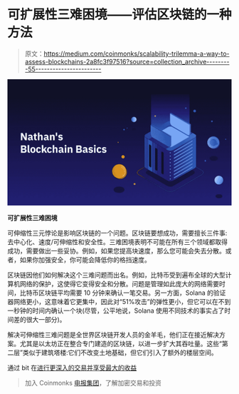 # 可扩展性三难困境——评估区块链的一种方法

> 原文：<https://medium.com/coinmonks/scalability-trilemma-a-way-to-assess-blockchains-2a8fc3f97516?source=collection_archive---------55----------------------->

![](img/d0e088d4b375e0eb3438f1bc382a6862.png)

**可扩展性三难困境**

可伸缩性三元悖论是影响区块链的一个问题。区块链要想成功，需要擅长三件事:去中心化、速度/可伸缩性和安全性。三难困境表明不可能在所有三个领域都取得成功，需要做出一些妥协。例如，如果您提高块速度，那么您可能会失去分散。或者，如果你加强安全，你可能会降低你的格挡速度。

区块链因他们如何解决这个三难问题而出名。例如，比特币受到遍布全球的大型计算机网络的保护，这使得它变得安全和分散。问题是管理如此庞大的网络需要时间，比特币区块链平均需要 10 分钟来确认一笔交易。另一方面，Solana 的验证器网络更小，这意味着它更集中，因此对“51%攻击”的弹性更小，但它可以在不到一秒钟的时间内确认一个块(尽管，公平地说，Solana 使用不同技术的事实占了时间差的很大一部分)。

解决可伸缩性三难问题是全世界区块链开发人员的金羊毛，他们正在接近解决方案。尤其是以太坊正在整合专门建造的区块链，以进一步扩大其吞吐量。这些“第二层”类似于建筑塔楼:它们不改变土地基础，但它们引入了额外的楼层空间。

通过 bit 在[进行更深入的交易并享受最大的收益](http://www.bybit.com)

> 加入 Coinmonks [电报集团](https://t.me/joinchat/Trz8jaxd6xEsBI4p)，了解加密交易和投资